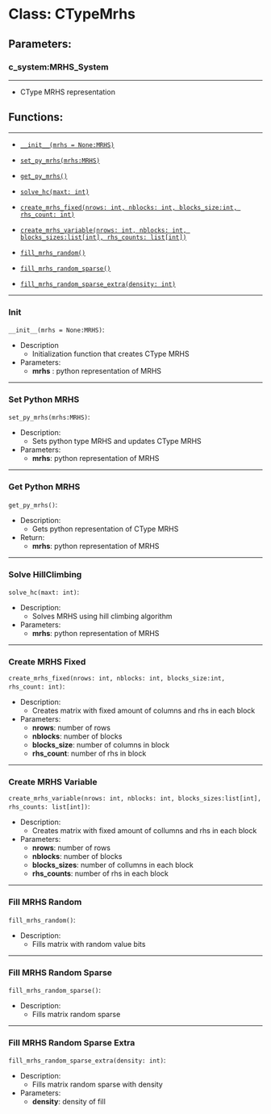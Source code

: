 # Class: **CTypeMrhs** 
 
## Parameters:

### c_system:MRHS_System

---
- CType MRHS representation

## Functions:

---

- [```__init__(mrhs = None:MRHS)```](#init)

- [```set_py_mrhs(mrhs:MRHS)```](#set-python-mrhs)

- [```get_py_mrhs()```](#get-python-mrhs)

- [```solve_hc(maxt: int)```](#solve-hillclimbing)

- [```create_mrhs_fixed(nrows: int, nblocks: int, blocks_size:int, rhs_count: int)```](#create-mrhs-fixed)

- [```create_mrhs_variable(nrows: int, nblocks: int, blocks_sizes:list[int], rhs_counts: list[int])```](#create-mrhs-variable)

- [```fill_mrhs_random()```](#fill-mrhs-random)

- [```fill_mrhs_random_sparse()```](#fill-mrhs-random-sparse)

- [```fill_mrhs_random_sparse_extra(density: int)```](#fill-mrhs-random-sparse-extra)

---
### Init

 ```__init__(mrhs = None:MRHS)```:
- Description
  - Initialization function that creates CType MRHS
- Parameters:
  - **mrhs** : python representation of MRHS
  
---

### Set Python MRHS

 ```set_py_mrhs(mrhs:MRHS)```:

- Description: 
  - Sets python type MRHS and updates CType MRHS
- Parameters:
  - **mrhs**: python representation of MRHS

---

### Get Python MRHS

```get_py_mrhs()```:

- Description:
  - Gets python representation of CType MRHS
- Return:
  - **mrhs**: python representation of MRHS
 
---

### Solve HillClimbing 

 ```solve_hc(maxt: int)```:

- Description:
  - Solves MRHS using hill climbing algorithm
- Parameters:
  - **mrhs**: python representation of MRHS

---

### Create MRHS Fixed

 ```create_mrhs_fixed(nrows: int, nblocks: int, blocks_size:int, rhs_count: int)```:

- Description:
  - Creates matrix with fixed amount of columns and rhs in each block
- Parameters:
  - **nrows**: number of rows
  - **nblocks**: number of blocks
  - **blocks_size**: number of columns in block
  - **rhs_count**: number of rhs in block
 
---

### Create MRHS Variable

```create_mrhs_variable(nrows: int, nblocks: int, blocks_sizes:list[int], rhs_counts: list[int])```:

- Description:
  - Creates matrix with fixed amount of collumns and rhs in each block
- Parameters:
  - **nrows**: number of rows
  - **nblocks**: number of blocks
  - **blocks_sizes**: number of collumns in each block
  - **rhs_counts**: number of rhs in each block

---

### Fill MRHS Random

 ```fill_mrhs_random()```:
- Description:
  - Fills matrix with random value bits
 
---

### Fill MRHS Random Sparse

 ```fill_mrhs_random_sparse()```:
- Description:
  - Fills matrix random sparse

---

### Fill MRHS Random Sparse Extra

```fill_mrhs_random_sparse_extra(density: int)```:
- Description:
  - Fills matrix random sparse with density
- Parameters:
  -  **density**: density of fill